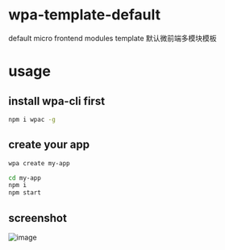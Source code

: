 # wpa-template-default

default micro frontend modules template
默认微前端多模块模板

# usage

## install wpa-cli first

```bash
npm i wpac -g

```

## create your app

```bash
wpa create my-app

cd my-app
npm i
npm start
```

## screenshot
![image](https://user-images.githubusercontent.com/93796780/224242567-25dcb4fc-61ce-4e0f-99b1-066b22b2bce6.png)
